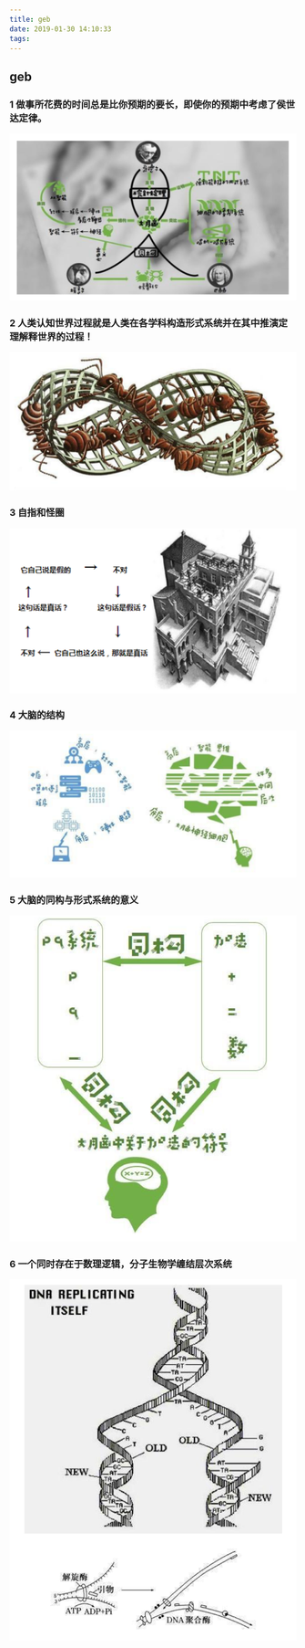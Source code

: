 ```yaml
---
title: geb
date: 2019-01-30 14:10:33
tags:
---
```


## geb

### 1 做事所花费的时间总是比你预期的要长，即使你的预期中考虑了侯世达定律。

![](geb-0/geb_1.png)

### 2 人类认知世界过程就是人类在各学科构造形式系统并在其中推演定理解释世界的过程！

![](geb-0/geb_2.png)

### 3 自指和怪圈

![](geb-0/geb_3.png)


### 4 大脑的结构

![](geb-0/geb_4.png)


### 5 大脑的同构与形式系统的意义

![](geb-0/geb_5.png)


### 6 一个同时存在于数理逻辑，分子生物学缠结层次系统

![](geb-0/geb_6.png)
